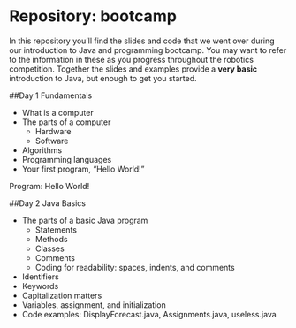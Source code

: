 # Repository: bootcamp

In this repository you’ll find the slides and code that we went over during our introduction to Java and programming bootcamp. You may want to refer to the information in these as you progress throughout the robotics competition. Together the slides and examples provide a **very basic** introduction to Java, but enough to get you started.

##Day 1
Fundamentals
- What is a computer
- The parts of a computer
	- Hardware
	- Software
- Algorithms
- Programming languages
- Your first program, “Hello World!”

Program: Hello World!

##Day 2
Java Basics
- The parts of a basic Java program
	- Statements
	- Methods
	- Classes
	- Comments
	- Coding for readability: spaces, indents, and comments
- Identifiers
- Keywords
- Capitalization matters
- Variables, assignment, and initialization
- Code examples: DisplayForecast.java, Assignments.java, useless.java

